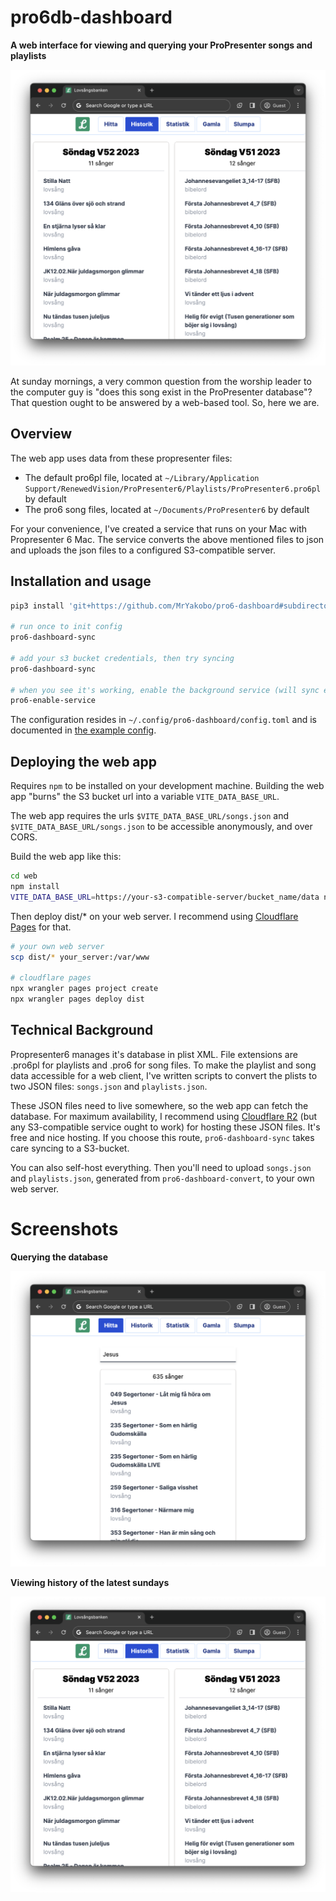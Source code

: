 # pro6db-dashboard

**A web interface for viewing and querying your ProPresenter songs and playlists**

![View history](./img/history.png)

At sunday mornings, a very common question from the worship leader to the computer guy is
"does this song exist in the ProPresenter database"?
That question ought to be answered by a web-based tool. So, here we are.

## Overview

The web app uses data from these propresenter files:

- The default pro6pl file, located at `~/Library/Application Support/RenewedVision/ProPresenter6/Playlists/ProPresenter6.pro6pl` by default
- The pro6 song files, located at `~/Documents/ProPresenter6` by default

For your convenience, I've created a service that runs on your Mac with Propresenter 6 Mac.
The service converts the above mentioned files to json and uploads the json files to a configured S3-compatible server.

## Installation and usage

```bash
pip3 install 'git+https://github.com/MrYakobo/pro6-dashboard#subdirectory=sync_service'

# run once to init config
pro6-dashboard-sync

# add your s3 bucket credentials, then try syncing
pro6-dashboard-sync

# when you see it's working, enable the background service (will sync every 30 minutes)
pro6-enable-service
```

The configuration resides in `~/.config/pro6-dashboard/config.toml`
and is documented in [the example config](./sync_service/pro6_dashboard_sync/example.config.toml).

## Deploying the web app

Requires `npm` to be installed on your development machine.
Building the web app "burns" the S3 bucket url into a variable `VITE_DATA_BASE_URL`.

The web app requires the urls `$VITE_DATA_BASE_URL/songs.json` and `$VITE_DATA_BASE_URL/songs.json` to be accessible anonymously, and over CORS.

Build the web app like this:

```bash
cd web
npm install
VITE_DATA_BASE_URL=https://your-s3-compatible-server/bucket_name/data npm run build
```

Then deploy dist/* on your web server. I recommend using [Cloudflare Pages][2] for that.

```bash
# your own web server
scp dist/* your_server:/var/www

# cloudflare pages
npx wrangler pages project create
npx wrangler pages deploy dist
```

[1]: https://www.cloudflare.com/developer-platform/r2/
[2]: https://pages.cloudflare.com/

## Technical Background

Propresenter6 manages it's database in plist XML.
File extensions are .pro6pl for playlists and .pro6 for song files.
To make the playlist and song data accessible for a web client,
I've written scripts to convert the plists to two JSON files: `songs.json` and `playlists.json`.

These JSON files need to live somewhere, so the web app can fetch the database.
For maximum availability, I recommend using [Cloudflare R2][1] (but any S3-compatible service ought to work) for hosting these JSON files. It's free and nice hosting.
If you choose this route, `pro6-dashboard-sync` takes care syncing to a S3-bucket.

You can also self-host everything. Then you'll need to upload `songs.json` and `playlists.json`, generated from `pro6-dashboard-convert`, to your own web server.

# Screenshots

**Querying the database**

![](./img/find.png)

**Viewing history of the latest sundays**

![](./img/history.png)